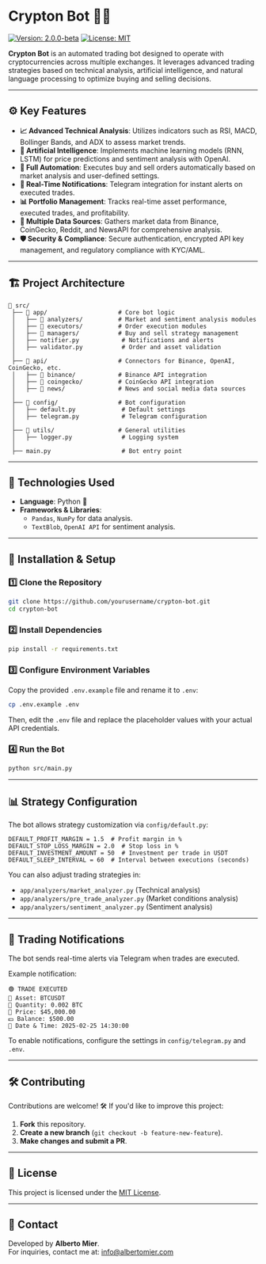 # Crypton Bot 🚀🤖

[![Version: 2.0.0-beta](https://img.shields.io/badge/Version-2.0.0--beta-blue.svg)](./README.md)
[![License: MIT](https://img.shields.io/badge/License-MIT-yellow.svg)](./LICENSE)

**Crypton Bot** is an automated trading bot designed to operate with cryptocurrencies across multiple exchanges. It leverages advanced trading strategies based on technical analysis, artificial intelligence, and natural language processing to optimize buying and selling decisions.

---

## ⚙️ Key Features

- **📈 Advanced Technical Analysis**: Utilizes indicators such as RSI, MACD, Bollinger Bands, and ADX to assess market trends.
- **🧠 Artificial Intelligence**: Implements machine learning models (RNN, LSTM) for price predictions and sentiment analysis with OpenAI.
- **🔄 Full Automation**: Executes buy and sell orders automatically based on market analysis and user-defined settings.
- **💬 Real-Time Notifications**: Telegram integration for instant alerts on executed trades.
- **📊 Portfolio Management**: Tracks real-time asset performance, executed trades, and profitability.
- **🔗 Multiple Data Sources**: Gathers market data from Binance, CoinGecko, Reddit, and NewsAPI for comprehensive analysis.
- **🛡️ Security & Compliance**: Secure authentication, encrypted API key management, and regulatory compliance with KYC/AML.

---

## 🏗️ Project Architecture

```
📂 src/
 ├── 📁 app/                    # Core bot logic
 │   ├── 📁 analyzers/          # Market and sentiment analysis modules
 │   ├── 📁 executors/          # Order execution modules
 │   ├── 📁 managers/           # Buy and sell strategy management
 │   ├── notifier.py            # Notifications and alerts
 │   ├── validator.py           # Order and asset validation
 │
 ├── 📁 api/                    # Connectors for Binance, OpenAI, CoinGecko, etc.
 │   ├── 📁 binance/            # Binance API integration
 │   ├── 📁 coingecko/          # CoinGecko API integration
 │   ├── 📁 news/               # News and social media data sources
 │
 ├── 📁 config/                 # Bot configuration
 │   ├── default.py             # Default settings
 │   ├── telegram.py            # Telegram configuration
 │
 ├── 📁 utils/                  # General utilities
 │   ├── logger.py              # Logging system
 │ 
 ├── main.py                    # Bot entry point
```

---

## 📌 Technologies Used

- **Language**: Python 🐍
- **Frameworks & Libraries**:
  - `Pandas`, `NumPy` for data analysis.
  - `TextBlob`, `OpenAI API` for sentiment analysis.

---

## 🚀 Installation & Setup

### 1️⃣ Clone the Repository
```bash
git clone https://github.com/yourusername/crypton-bot.git
cd crypton-bot
```

### 2️⃣ Install Dependencies
```bash
pip install -r requirements.txt
```

### 3️⃣ Configure Environment Variables
Copy the provided `.env.example` file and rename it to `.env`:
```bash
cp .env.example .env
```
Then, edit the `.env` file and replace the placeholder values with your actual API credentials.

### 4️⃣ Run the Bot
```bash
python src/main.py
```

---

## 📊 Strategy Configuration

The bot allows strategy customization via `config/default.py`:

```
DEFAULT_PROFIT_MARGIN = 1.5  # Profit margin in %
DEFAULT_STOP_LOSS_MARGIN = 2.0  # Stop loss in %
DEFAULT_INVESTMENT_AMOUNT = 50  # Investment per trade in USDT
DEFAULT_SLEEP_INTERVAL = 60  # Interval between executions (seconds)
```

You can also adjust trading strategies in:
- `app/analyzers/market_analyzer.py` (Technical analysis)
- `app/analyzers/pre_trade_analyzer.py` (Market conditions analysis)
- `app/analyzers/sentiment_analyzer.py` (Sentiment analysis)

---

## 📢 Trading Notifications

The bot sends real-time alerts via Telegram when trades are executed.

Example notification:
```
🟢 TRADE EXECUTED
🔹 Asset: BTCUSDT
🔹 Quantity: 0.002 BTC
🔹 Price: $45,000.00
💵 Balance: $500.00
📅 Date & Time: 2025-02-25 14:30:00
```

To enable notifications, configure the settings in `config/telegram.py` and `.env`.

---

## 🛠️ Contributing

Contributions are welcome! 🛠️ If you'd like to improve this project:
1. **Fork** this repository.
2. **Create a new branch** (`git checkout -b feature-new-feature`).
3. **Make changes and submit a PR**.

---

## 📜 License

This project is licensed under the [MIT License](LICENSE).

---

## 📧 Contact

Developed by **Alberto Mier**.  
For inquiries, contact me at: [info@albertomier.com](mailto:info@albertomier.com)